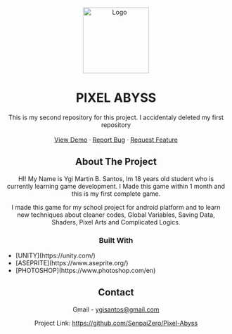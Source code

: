 

<!-- PROJECT LOGO -->
<br />
<p align="center">
  <a href="https://github.com/SenpaiZero/Pixel-Abyss">
    <img src="https://i.imgur.com/ybg5Eax.png" alt="Logo" width="150" height="150">
  </a>

  <h1 align="center">PIXEL ABYSS</h3>

  <p align="center">
    This is my second repository for this project. I accidentaly deleted my first repository
    <br />
    <br />
    <a href="https://github.com/SenpaiZero/Pixel-Abyss">View Demo</a>
    ·
    <a href="https://github.com/SenpaiZero/Pixel-Abyss/issues">Report Bug</a>
    ·
    <a href="https://github.com/SenpaiZero/Pixel-Abyss/issues">Request Feature</a>
  </p>
</p>






<!-- ABOUT THE PROJECT -->
<p>
<center>
<h2>
About The Project
</h2>
HI! My Name is Ygi Martin B. Santos, Im 18 years old student who is currently
learning game development. I Made this game within 1 month and this is my first complete game.

I made this game for my school project for android platform and to learn new 
techniques about cleaner codes, Global Variables, Saving Data, Shaders, Pixel Arts and Complicated Logics.


### Built With
<ul style="text-align: left;">
<li>[UNITY](https://unity.com/)</li>
<li>[ASEPRITE](https://www.aseprite.org/)</li>
<li>[PHOTOSHOP](https://www.photoshop.com/en)</li>
</ul>






<!-- CONTACT -->
## Contact

Gmail - ygisantos@gmail.com

Project Link: https://github.com/SenpaiZero/Pixel-Abyss


